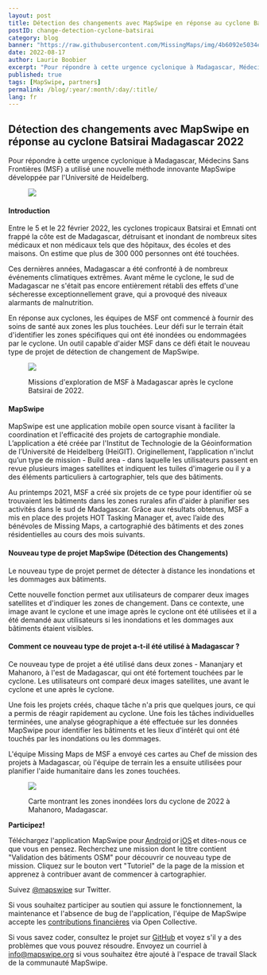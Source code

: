 ```yaml
---
layout: post
title: Détection des changements avec MapSwipe en réponse au cyclone Batsirai, Madagascar 2022 
postID: change-detection-cyclone-batsirai
category: blog
banner: "https://raw.githubusercontent.com/MissingMaps/img/4b6092e5034ec52e85e0f75522d28dda1b702754/images/missingmaps-blog_20220815_MapSwipe-banner2.jpg"
date: 2022-08-17
author: Laurie Boobier
excerpt: "Pour répondre à cette urgence cyclonique à Madagascar, Médecins Sans Frontières (MSF) a utilisé une nouvelle méthode innovante de MapSwipe, développée par l'Université de Heidelberg." 
published: true
tags: [MapSwipe, partners]
permalink: /blog/:year/:month/:day/:title/
lang: fr
---
```




## Détection des changements avec MapSwipe en réponse au cyclone Batsirai Madagascar 2022 

Pour répondre à cette urgence cyclonique à Madagascar, Médecins Sans Frontières (MSF) a utilisé une nouvelle méthode innovante MapSwipe développée par l'Université de Heidelberg. 

<figure>
<img src="https://raw.githubusercontent.com/MissingMaps/img/main/images/missingmaps-blog_20220815_MapSwipe-banner.png ">
<p class="caption"></p>
</figure>

#### Introduction  

Entre le 5 et le 22 février 2022, les cyclones tropicaux Batsirai et Emnati ont frappé la côte est de Madagascar, détruisant et inondant de nombreux sites médicaux et non médicaux tels que des hôpitaux, des écoles et des maisons. On estime que plus de 300 000 personnes ont été touchées.  

Ces dernières années, Madagascar a été confronté à de nombreux événements climatiques extrêmes. Avant même le cyclone, le sud de Madagascar ne s'était pas encore entièrement rétabli  des effets d'une sécheresse exceptionnellement grave, qui a provoqué des niveaux alarmants de malnutrition.  

En réponse aux cyclones, les équipes de MSF ont commencé à fournir des soins de santé aux zones les plus touchées. Leur défi sur le terrain était d'identifier les zones spécifiques qui ont été inondées ou endommagées par le cyclone. Un outil capable d'aider MSF dans ce défi était le nouveau type de projet de détection de changement de MapSwipe.


<figure>
<img src="https://raw.githubusercontent.com/MissingMaps/img/main/images/missingmaps-blog_20220815_MapSwipe%20(2).jpg">
<p class="caption">Missions d'exploration de MSF à Madagascar après le cyclone Batsirai de 2022.</p>
</figure>


#### MapSwipe 

 
MapSwipe est une application mobile open source visant à faciliter la coordination et l'efficacité des projets de cartographie mondiale. L’application a été créée par l'Institut de Technologie de la Géoinformation de l’Université de Heidelberg (HeiGIT). Originellement, l’application n'inclut  qu’un type de mission - Build area - dans laquelle les utilisateurs passent en revue  plusieurs images satellites et indiquent les tuiles d'imagerie ou il y a  des éléments particuliers à cartographier, tels que des bâtiments. 

Au printemps 2021, MSF a créé six projets de ce type pour identifier où se trouvaient les bâtiments dans les zones rurales afin d'aider à planifier ses activités dans le sud de Madagascar. Grâce aux résultats obtenus, MSF a mis en place des projets HOT Tasking Manager et, avec l’aide des bénévoles de Missing Maps, a cartographié des bâtiments et des zones résidentielles au cours des mois suivants. 


#### Nouveau type de projet MapSwipe (Détection des Changements)  


Le nouveau type de projet permet de détecter à distance les inondations et les dommages aux bâtiments. 

Cette nouvelle fonction permet aux utilisateurs de comparer deux images satellites et d'indiquer les zones de changement. Dans ce contexte, une image avant le cyclone et une image après le cyclone ont été utilisées et il a été demandé aux utilisateurs si les inondations et les dommages aux bâtiments étaient visibles. 


#### Comment ce nouveau type de projet a-t-il été utilisé à Madagascar ? 


Ce nouveau type de projet a été utilisé dans deux zones - Mananjary et Mahanoro, à l'est de Madagascar, qui ont été fortement touchées par le cyclone. Les utilisateurs ont comparé deux images satellites, une avant le cyclone et une après le cyclone. 

Une fois les projets créés, chaque tâche n'a pris que quelques jours, ce qui a permis de réagir rapidement au cyclone. Une fois les tâches individuelles terminées, une analyse géographique a été effectuée sur les données MapSwipe pour identifier les bâtiments et les lieux d'intérêt qui ont été touchés par les inondations ou les dommages. 

L'équipe Missing Maps de MSF a envoyé ces cartes au Chef de mission des projets à Madagascar, où l'équipe de terrain les a ensuite utilisées pour planifier l'aide humanitaire dans les zones touchées.


<figure>
<img src="https://raw.githubusercontent.com/MissingMaps/img/main/images/missingmaps-blog_20220815_MapSwipe.jpg">
<p class="caption">Carte montrant les zones inondées lors du cyclone de 2022 à Mahanoro, Madagascar.</p>
</figure>

 
**Participez!**

Téléchargez l'application MapSwipe pour [Android](https://play.google.com/store/apps/details?id=org.missingmaps.mapswipe) or [iOS](https://itunes.apple.com/us/app/mapswipe/id1133855392?ls=1&mt=8) et dites-nous ce que vous en pensez. Recherchez une mission dont le titre contient "Validation des bâtiments OSM" pour découvrir ce nouveau type de mission. Cliquez sur le bouton vert "Tutoriel" de la page de la mission et apprenez à contribuer avant de commencer à cartographier. 

Suivez [@mapswipe](https://twitter.com/mapswipe) sur Twitter. 

Si vous souhaitez participer au soutien qui assure le fonctionnement, la maintenance et l'absence de bug de l'application, l'équipe de MapSwipe accepte les [contributions financières](https://opencollective.com/mapswipe) via Open Collective. 

Si vous savez coder, consultez le projet sur [GitHub](https://github.com/mapswipe) et voyez s'il y a des problèmes que vous pouvez résoudre. Envoyez un courriel à info@mapswipe.org si vous souhaitez être ajouté à l'espace de travail Slack de la communauté MapSwipe.

